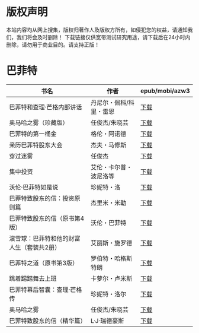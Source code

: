 # 版权声明

本站内容均从网上搜集，版权归著作人及版权方所有，如侵犯您的权益，请通知我们，我们将会及时删除！ 下载链接仅供宽带测试研究用途，请下载后在24小时内删除，请勿用于商业目的。请支持正版！

# 巴菲特

| 书名 | 作者 | epub/mobi/azw3 |
| --- | --- | --- |
| 巴菲特和查理·芒格内部讲话 | 丹尼尔・佩科/科里・雷恩 | [下载](https://url89.ctfile.com/f/31084289-1356999487-966255?p=8866) |
| 奥马哈之雾（珍藏版） | 任俊杰/朱晓芸 | [下载](https://url89.ctfile.com/f/31084289-1356998941-39104e?p=8866) |
| 巴菲特的第一桶金 | 格伦・阿诺德 | [下载](https://url89.ctfile.com/f/31084289-1357044766-53160b?p=8866) |
| 亲历巴菲特股东大会 | 杰夫・马修斯 | [下载](https://url89.ctfile.com/f/31084289-1357044529-2e4018?p=8866) |
| 穿过迷雾 | 任俊杰 | [下载](https://url89.ctfile.com/f/31084289-1357042663-cec773?p=8866) |
| 集中投资 | 艾伦・卡尔普・波尼洛等 | [下载](https://url89.ctfile.com/f/31084289-1357039054-d0d956?p=8866) |
| 沃伦·巴菲特如是说 | 珍妮特・洛 | [下载](https://url89.ctfile.com/f/31084289-1357038517-e8a9af?p=8866) |
| 巴菲特致股东的信：投资原则篇 | 杰里米・米勒 | [下载](https://url89.ctfile.com/f/31084289-1357027714-2bcfdf?p=8866) |
| 巴菲特致股东的信（原书第4版） | 沃伦・巴菲特 | [下载](https://url89.ctfile.com/f/31084289-1357018690-8db8c7?p=8866) |
| 滚雪球：巴菲特和他的财富人生（套装共2册） | 艾丽斯・施罗德 | [下载](https://url89.ctfile.com/f/31084289-1357018714-bcdbf5?p=8866) |
| 巴菲特之道（原书第3版） | 罗伯特・哈格斯特朗 | [下载](https://url89.ctfile.com/f/31084289-1357017424-7fb305?p=8866) |
| 跳着踢踏舞去上班 | 卡萝尔・卢米斯 | [下载](https://url89.ctfile.com/f/31084289-1357016587-6c0488?p=8866) |
| 巴菲特幕后智囊：查理·芒格传 | 珍妮特・洛尔 | [下载](https://url89.ctfile.com/f/31084289-1357014946-1126b6?p=8866) |
| 奥马哈之雾 | 任俊杰/朱晓芸 | [下载](https://url89.ctfile.com/f/31084289-1357007716-7c104a?p=8866) |
| 巴菲特致股东的信（精华篇） | L·J·瑞德豪斯 | [下载](https://url89.ctfile.com/f/31084289-1357007083-5bd3a2?p=8866) |
